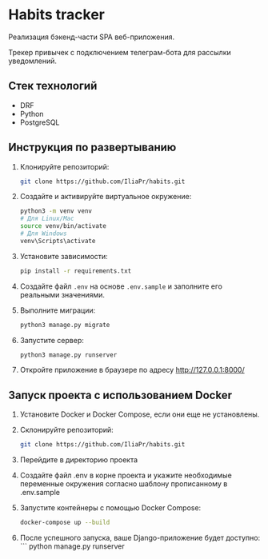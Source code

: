 # Habits tracker

Реализация бэкенд-части SPA веб-приложения. 

Трекер привычек с подключением телеграм-бота для рассылки уведомлений. 
## Стек технологий

- DRF
- Python
- PostgreSQL

## Инструкция по развертыванию

1. Клонируйте репозиторий:

    ```bash
    git clone https://github.com/IliaPr/habits.git
    ```

2. Создайте и активируйте виртуальное окружение:

    ```bash
    python3 -m venv venv
   # Для Linux/Mac
    source venv/bin/activate
   # Для Windows
    venv\Scripts\activate
    ```

3. Установите зависимости:

    ```bash
    pip install -r requirements.txt
    ```

4. Создайте файл `.env` на основе `.env.sample` и заполните его реальными значениями.

5. Выполните миграции:

    ```bash
    python3 manage.py migrate
    ```

6. Запустите сервер:

    ```bash
    python3 manage.py runserver
    ```

7. Откройте приложение в браузере по адресу http://127.0.0.1:8000/

## Запуск проекта с использованием Docker

1. Установите Docker и Docker Compose, если они еще не установлены.

2. Склонируйте репозиторий:

   ```bash
   git clone https://github.com/IliaPr/habits.git
   ```
3. Перейдите в директорию проекта
4. Создайте файл .env в корне проекта и укажите необходимые переменные окружения согласно шаблону прописанному в .env.sample
5. Запустите контейнеры с помощью Docker Compose:
   ```bash
   docker-compose up --build
   ```
6. После успешного запуска, ваше Django-приложение будет доступно:
		```
    python manage.py runserver
    ```

